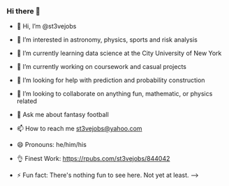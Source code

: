 ### Hi there 👋

- 👋 Hi, I’m @st3vejobs
- 👀 I’m interested in astronomy, physics, sports and risk analysis
- 🌱 I’m currently learning data science at the City University of New York
- 🔭 I’m currently working on coursework and casual projects
- 🤔 I’m looking for help with prediction and probability construction
- 💞️ I’m looking to collaborate on anything fun, mathematic, or physics related
- 💬 Ask me about fantasy football
- 📫 How to reach me st3vejobs@yahoo.com
- 😄 Pronouns: he/him/his
- 👌 Finest Work: https://rpubs.com/st3vejobs/844042

- ⚡ Fun fact: There's nothing fun to see here. Not yet at least. 
-->
